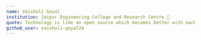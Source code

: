 ```yaml
---
name: Vaishali Goyal
institution: Jaipur Engineering College and Research Centre 🚩
quote: Technology is like an open source which becomes better with each contribution.
github_user: vaishali-goyal24
---
```


